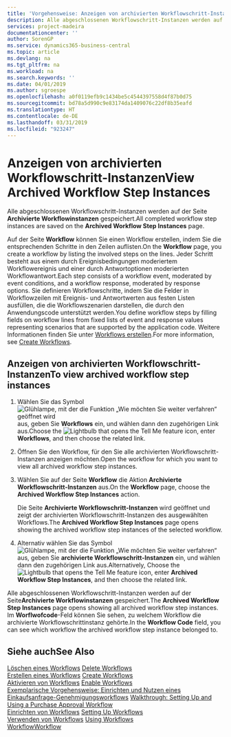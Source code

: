 ```yaml
---
title: 'Vorgehensweise: Anzeigen von archivierten Workflowschritt-Instanzen | Microsoft Docs'
description: Alle abgeschlossenen Workflowschritt-Instanzen werden auf der Seite **Archivierte Workflowinstanzen** gespeichert.
services: project-madeira
documentationcenter: ''
author: SorenGP
ms.service: dynamics365-business-central
ms.topic: article
ms.devlang: na
ms.tgt_pltfrm: na
ms.workload: na
ms.search.keywords: ''
ms.date: 04/01/2019
ms.author: sgroespe
ms.openlocfilehash: a0f0119efb9c1434be5c4544397558d4f87b0d75
ms.sourcegitcommit: bd78a5d990c9e83174da1409076c22df8b35eafd
ms.translationtype: HT
ms.contentlocale: de-DE
ms.lasthandoff: 03/31/2019
ms.locfileid: "923247"
---
```

# <a name="view-archived-workflow-step-instances"></a><span data-ttu-id="0b882-103">Anzeigen von archivierten Workflowschritt-Instanzen</span><span class="sxs-lookup"><span data-stu-id="0b882-103">View Archived Workflow Step Instances</span></span>
<span data-ttu-id="0b882-104">Alle abgeschlossenen Workflowschritt-Instanzen werden auf der Seite **Archivierte Workflowinstanzen** gespeichert.</span><span class="sxs-lookup"><span data-stu-id="0b882-104">All completed workflow step instances are saved on the **Archived Workflow Step Instances** page.</span></span>  

 <span data-ttu-id="0b882-105">Auf der Seite **Workflow** können Sie einen Workflow erstellen, indem Sie die entsprechenden Schritte in den Zeilen auflisten.</span><span class="sxs-lookup"><span data-stu-id="0b882-105">On the **Workflow** page, you create a workflow by listing the involved steps on the lines.</span></span> <span data-ttu-id="0b882-106">Jeder Schritt besteht aus einem durch Ereignisbedingungen moderiertem Workflowereignis und einer durch Antwortoptionen moderierten Workflowantwort.</span><span class="sxs-lookup"><span data-stu-id="0b882-106">Each step consists of a workflow event, moderated by event conditions, and a workflow response, moderated by response options.</span></span> <span data-ttu-id="0b882-107">Sie definieren Workflowschritte, indem Sie die Felder in Workflowzeilen mit Ereignis- und Antwortwerten aus festen Listen ausfüllen, die die Workflowszenarien darstellen, die durch den Anwendungscode unterstützt werden.</span><span class="sxs-lookup"><span data-stu-id="0b882-107">You define workflow steps by filling fields on workflow lines from fixed lists of event and response values representing scenarios that are supported by the application code.</span></span> <span data-ttu-id="0b882-108">Weitere Informationen finden Sie unter [Workflows erstellen](across-how-to-create-workflows.md).</span><span class="sxs-lookup"><span data-stu-id="0b882-108">For more information, see [Create Workflows](across-how-to-create-workflows.md).</span></span>  

## <a name="to-view-archived-workflow-step-instances"></a><span data-ttu-id="0b882-109">Anzeigen von archivierten Workflowschritt-Instanzen</span><span class="sxs-lookup"><span data-stu-id="0b882-109">To view archived workflow step instances</span></span>  
1.  <span data-ttu-id="0b882-110">Wählen Sie das Symbol ![Glühlampe, mit der die Funktion „Wie möchten Sie weiter verfahren“ geöffnet wird](media/ui-search/search_small.png "Wie möchten Sie weiter verfahren?") aus, geben Sie **Workflows** ein, und wählen dann den zugehörigen Link aus.</span><span class="sxs-lookup"><span data-stu-id="0b882-110">Choose the ![Lightbulb that opens the Tell Me feature](media/ui-search/search_small.png "Tell me what you want to do") icon, enter **Workflows**, and then choose the related link.</span></span>  
2.  <span data-ttu-id="0b882-111">Öffnen Sie den Workflow, für den Sie alle archivierten Workflowschritt-Instanzen anzeigen möchten.</span><span class="sxs-lookup"><span data-stu-id="0b882-111">Open the workflow for which you want to view all archived workflow step instances.</span></span>  
3.  <span data-ttu-id="0b882-112">Wählen Sie auf der Seite **Workflow** die Aktion **Archivierte Workflowschritt-Instanzen** aus.</span><span class="sxs-lookup"><span data-stu-id="0b882-112">On the **Workflow** page, choose the **Archived Workflow Step Instances** action.</span></span>  

    <span data-ttu-id="0b882-113">Die Seite **Archivierte Workflowschritt-Instanzen** wird geöffnet und zeigt der archivierten Workflowschritt-Instanzen des ausgewählten Workflows.</span><span class="sxs-lookup"><span data-stu-id="0b882-113">The **Archived Workflow Step Instances** page opens showing the archived workflow step instances of the selected workflow.</span></span>  
4.  <span data-ttu-id="0b882-114">Alternativ wählen Sie das Symbol ![Glühlampe, mit der die Funktion „Wie möchten Sie weiter verfahren“ ](media/ui-search/search_small.png "Wie möchten Sie weiter verfahren?") aus, geben Sie **archivierte Workflowschritt-Instanzen** ein, und wählen dann den zugehörigen Link aus.</span><span class="sxs-lookup"><span data-stu-id="0b882-114">Alternatively, Choose the ![Lightbulb that opens the Tell Me feature](media/ui-search/search_small.png "Tell me what you want to do") icon, enter **Archived Workflow Step Instances**, and then choose the related link.</span></span>  

<span data-ttu-id="0b882-115">Alle abgeschlossenen Workflowschritt-Instanzen werden auf der Seite**Archivierte Workflowinstanzen** gespeichert.</span><span class="sxs-lookup"><span data-stu-id="0b882-115">The **Archived Workflow Step Instances** page opens showing all archived workflow step instances.</span></span> <span data-ttu-id="0b882-116">Im **Worflwofcode**-Feld können Sie sehen, zu welchem Workflow die archivierte Workflowschrittinstanz gehörte.</span><span class="sxs-lookup"><span data-stu-id="0b882-116">In the **Workflow Code** field, you can see which workflow the archived workflow step instance belonged to.</span></span>  

## <a name="see-also"></a><span data-ttu-id="0b882-117">Siehe auch</span><span class="sxs-lookup"><span data-stu-id="0b882-117">See Also</span></span>  
 <span data-ttu-id="0b882-118">[Löschen eines Workflows](across-how-to-delete-workflows.md) </span><span class="sxs-lookup"><span data-stu-id="0b882-118">[Delete Workflows](across-how-to-delete-workflows.md) </span></span>  
 <span data-ttu-id="0b882-119">[Erstellen eines Workflows](across-how-to-create-workflows.md) </span><span class="sxs-lookup"><span data-stu-id="0b882-119">[Create Workflows](across-how-to-create-workflows.md) </span></span>  
 <span data-ttu-id="0b882-120">[Aktivieren von Workflows](across-how-to-enable-workflows.md) </span><span class="sxs-lookup"><span data-stu-id="0b882-120">[Enable Workflows](across-how-to-enable-workflows.md) </span></span>  
 <span data-ttu-id="0b882-121">[Exemplarische Vorgehensweise: Einrichten und Nutzen eines Einkaufsanfrage-Genehmigungsworkflows](walkthrough-setting-up-and-using-a-purchase-approval-workflow.md) </span><span class="sxs-lookup"><span data-stu-id="0b882-121">[Walkthrough: Setting Up and Using a Purchase Approval Workflow](walkthrough-setting-up-and-using-a-purchase-approval-workflow.md) </span></span>  
 <span data-ttu-id="0b882-122">[Einrichten von Workflows](across-set-up-workflows.md) </span><span class="sxs-lookup"><span data-stu-id="0b882-122">[Setting Up Workflows](across-set-up-workflows.md) </span></span>  
 <span data-ttu-id="0b882-123">[Verwenden von Workflows](across-use-workflows.md) </span><span class="sxs-lookup"><span data-stu-id="0b882-123">[Using Workflows](across-use-workflows.md) </span></span>  
 [<span data-ttu-id="0b882-124">Workflow</span><span class="sxs-lookup"><span data-stu-id="0b882-124">Workflow</span></span>](across-workflow.md)
